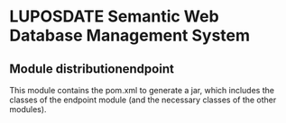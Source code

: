 # LUPOSDATE Semantic Web Database Management System

## Module distributionendpoint

This module contains the pom.xml to generate a jar, which includes the classes of the endpoint module (and the necessary classes of the other modules).